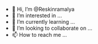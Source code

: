 - 👋 Hi, I’m @Reskinramalya
- 👀 I’m interested in ...
- 🌱 I’m currently learning ...
- 💞️ I’m looking to collaborate on ...
- 📫 How to reach me ...

<!---
Reskinramalya/Reskinramalya is a ✨ special ✨ repository because its `README.md` (this file) appears on your GitHub profile.
You can click the Preview link to take a look at your changes.
--->
